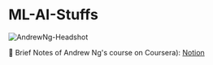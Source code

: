 # ML-AI-Stuffs
![AndrewNg-Headshot](https://user-images.githubusercontent.com/78297310/143755780-3e3dbefd-2df0-478d-8b42-f8efb86ab866.jpeg)

📌 Brief Notes of Andrew Ng's course on Coursera):
[Notion](https://spectacled-homburg-df1.notion.site/Andrew-Ng-Course-60043bbdd25a4cbe90b7ec05d2c404ef)
